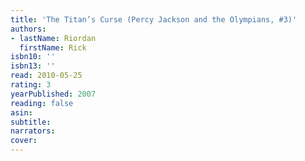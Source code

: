 ```yaml
---
title: 'The Titan’s Curse (Percy Jackson and the Olympians, #3)'
authors:
- lastName: Riordan
  firstName: Rick
isbn10: ''
isbn13: ''
read: 2010-05-25
rating: 3
yearPublished: 2007
reading: false
asin:
subtitle:
narrators:
cover:
---
```

